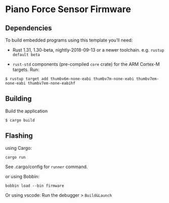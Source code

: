 # Piano Force Sensor Firmware

## Dependencies

To build embedded programs using this template you'll need:

- Rust 1.31, 1.30-beta, nightly-2018-09-13 or a newer toolchain. e.g. `rustup
  default beta`

- `rust-std` components (pre-compiled `core` crate) for the ARM Cortex-M
  targets. Run:

``` console
$ rustup target add thumbv6m-none-eabi thumbv7m-none-eabi thumbv7em-none-eabi thumbv7em-none-eabihf
```

## Building

Build the application

``` console
$ cargo build
```


## Flashing

using Cargo:

```
cargo run
```

See .cargo/config for `runner` command.


or using Bobbin:

```
bobbin load --bin firmware
```

Or using vscode: Run the debugger > `Build&Launch`